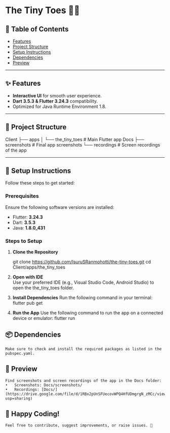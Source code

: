 # The Tiny Toes 🍼👶


## 📖 Table of Contents
- [Features](#-features)
- [Project Structure](#-project-structure)
- [Setup Instructions](#-setup-instructions)
- [Dependencies](#-dependencies)
- [Preview](#-preview)

---

## ✨ Features
- **Interactive UI** for smooth user experience.
- **Dart 3.5.3 & Flutter 3.24.3** compatibility.
- Optimized for Java Runtime Environment 1.8.

---

## 📂 Project Structure

Client
├── apps
│   └── the_tiny_toes  # Main Flutter app
Docs
├── screenshots  # Final app screenshots
└── recordings   # Screen recordings of the app

---

## 🔧 Setup Instructions

Follow these steps to get started:

### Prerequisites
Ensure the following software versions are installed:
- Flutter: **3.24.3**
- Dart: **3.5.3**
- Java: **1.8.0_431**

### Steps to Setup
1. **Clone the Repository**  
   
   git clone https://github.com/IsuruSRanmohotti/the-tiny-toes.git
   cd Client/apps/the_tiny_toes

2. **Open with IDE**  
    Use your preferred IDE (e.g., Visual Studio Code, Android Studio) to open the the_tiny_toes folder.

3. **Install Dependencies**
    Run the following command in your terminal:
    flutter pub get

4. **Run the App**
    Use the following command to run the app on a connected device or emulator:
    flutter run


## 📦 Dependencies
    Make sure to check and install the required packages as listed in the pubspec.yaml.

## 📸 Preview
    Find screenshots and screen recordings of the app in the Docs folder:
	•	Screenshots: Docs/screenshots/
	•	Recordings: [Docs/](https://drive.google.com/file/d/1RBx2pUnSFUecovWPQ4HfUDmgrgN_zMCc/view?usp=sharing)

## 🚀 Happy Coding!
    Feel free to contribute, suggest improvements, or raise issues. 🌟
